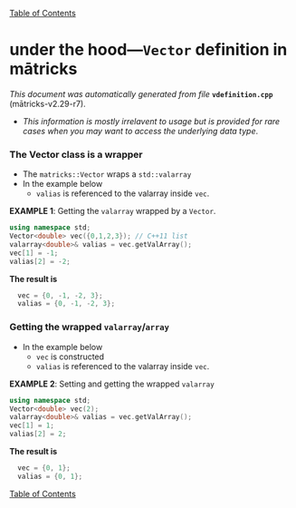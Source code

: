 
[Table of Contents](README.md)


# under the hood—`Vector` definition in mātricks
_This document was automatically generated from file_ **`vdefinition.cpp`** (mātricks-v2.29-r7).

* _This information is mostly irrelavent to usage but is provided for rare cases when you may want to access the underlying data type_.
### The Vector class is a wrapper
* The `matricks::Vector` wraps a `std::valarray`
* In the example below
  * `valias` is referenced to the valarray inside `vec`.

**EXAMPLE 1**: Getting the `valarray` wrapped by a `Vector`.

```C++
using namespace std;
Vector<double> vec({0,1,2,3}); // C++11 list
valarray<double>& valias = vec.getValArray();
vec[1] = -1;
valias[2] = -2;
```

**The result is**
```C++
  vec = {0, -1, -2, 3}; 
  valias = {0, -1, -2, 3}; 
```

### Getting the wrapped `valarray`/`array`
* In the example below
  * `vec` is constructed
  * `valias` is referenced to the valarray inside `vec`.

**EXAMPLE 2**: Setting and getting the wrapped `valarray`

```C++
using namespace std;
Vector<double> vec(2);
valarray<double>& valias = vec.getValArray();
vec[1] = 1;
valias[2] = 2;
```

**The result is**
```C++
  vec = {0, 1}; 
  valias = {0, 1}; 
```


[Table of Contents](README.md)
